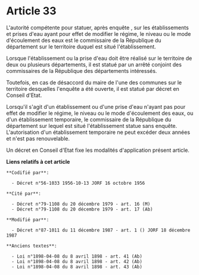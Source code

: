 # Article 33

L'autorité compétente pour statuer, après enquête , sur les établissements et prises d'eau ayant pour effet de modifier le
régime, le niveau ou le mode d'écoulement des eaux est le commissaire de la République du département sur le territoire
duquel est situé l'établissement.

Lorsque l'établissement ou la prise d'eau doit être réalisé sur le territoire de deux ou plusieurs départements, il est
statué par un arrêté conjoint des commissaires de la République des départements intéressés.

Toutefois, en cas de désaccord du maire de l'une des communes sur le territoire desquelles l'enquête a été ouverte, il est
statué par décret en Conseil d'Etat.

Lorsqu'il s'agit d'un établissement ou d'une prise d'eau n'ayant pas pour effet de modifier le régime, le niveau ou le mode
d'écoulement des eaux, ou d'un établissement temporaire, le commissaire de la République du département sur lequel est situé
l'établissement statue sans enquête. L'autorisation d'un établissement temporaire ne peut excéder deux années et n'est pas
renouvelable.

Un décret en Conseil d'Etat fixe les modalités d'application présent article.

**Liens relatifs à cet article**

	**Codifié par**:

	  - Décret n°56-1033 1956-10-13 JORF 16 octobre 1956

	**Cité par**:

	  - Décret n°79-1108 du 20 décembre 1979 - art. 16 (M)
	  - Décret n°79-1108 du 20 décembre 1979 - art. 17 (Ab)

	**Modifié par**:

	  - Décret n°87-1011 du 11 décembre 1987 - art. 1 () JORF 18 décembre 1987

	**Anciens textes**:

	  - Loi n°1898-04-08 du 8 avril 1898 - art. 41 (Ab)
	  - Loi n°1898-04-08 du 8 avril 1898 - art. 42 (Ab)
	  - Loi n°1898-04-08 du 8 avril 1898 - art. 43 (Ab)
